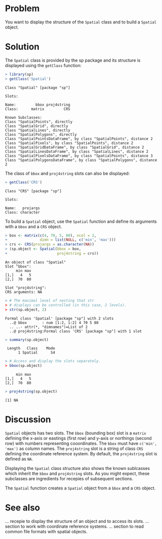 

# Problem
You want to display the structure of the `Spatial` class and to build a `Spatial` object.

# Solution
The `Spatial` class is provided by the sp package and its structure is displayed using the `getClass` function:

```r
> library(sp)
> getClass('Spatial')
```

```
Class "Spatial" [package "sp"]

Slots:
                              
Name:         bbox proj4string
Class:      matrix         CRS

Known Subclasses: 
Class "SpatialPoints", directly
Class "SpatialGrid", directly
Class "SpatialLines", directly
Class "SpatialPolygons", directly
Class "SpatialPointsDataFrame", by class "SpatialPoints", distance 2
Class "SpatialPixels", by class "SpatialPoints", distance 2
Class "SpatialGridDataFrame", by class "SpatialGrid", distance 2
Class "SpatialLinesDataFrame", by class "SpatialLines", distance 2
Class "SpatialPixelsDataFrame", by class "SpatialPoints", distance 3
Class "SpatialPolygonsDataFrame", by class "SpatialPolygons", distance 2
```
The class of `bbox` and `proj4string` slots can also be displayed:

```r
> getClass('CRS')
```

```
Class "CRS" [package "sp"]

Slots:
                
Name:   projargs
Class: character
```
To build a `Spatial` object, use the `Spatial` function and define its arguments with a `bbox` and a `CRS` object.

```r
> box <- matrix(c(4, 70, 5, 80), ncol = 2,
+               dimn = list(NULL, c('min', 'max')))
> crs <- CRS(projargs = as.character(NA))
> (sp.object <- Spatial(bbox = box,
+                       proj4string = crs))
```

```
An object of class "Spatial"
Slot "bbox":
     min max
[1,]   4   5
[2,]  70  80

Slot "proj4string":
CRS arguments: NA 
```

```r
> # The maximal level of nesting that str
> # displays can be controlled (in this case, 2 levels).
> str(sp.object, 2)
```

```
Formal class 'Spatial' [package "sp"] with 2 slots
  ..@ bbox       : num [1:2, 1:2] 4 70 5 80
  .. ..- attr(*, "dimnames")=List of 2
  ..@ proj4string:Formal class 'CRS' [package "sp"] with 1 slot
```

```r
> summary(sp.object)
```

```
 Length   Class    Mode 
      1 Spatial      S4 
```

```r
> # Access and display the slots separately.
> bbox(sp.object)
```

```
     min max
[1,]   4   5
[2,]  70  80
```

```r
> proj4string(sp.object)
```

```
[1] NA
```


# Discussion
`Spatial` objects has two slots. The `bbox` (bounding box) slot is a `matrix` defining the x-axis or eastings (first row) and y-axis or northings (second row) with numbers representing cooordinates. The `bbox` must have `c('min', 'max')` as column names. The `proj4string` slot is a string of class `CRS` defining the coordinate reference system. By default, the `proj4string` slot is defined as `NA`.

Displaying the `Spatial` class structure also shows the known sublcasses which inherit the `bbox` and `proj4string` slots. As you might expect, these subclasses are ingredients for recepies of subsequent sections.  

The `Spatial` function creates a `Spatial` object from a `bbox` and a `CRS` object.


# See also
... recepie to display the structure of an object and to access its slots.
... section to work with coordinate reference systems.
... section to read common file formats with spatial objects.
































